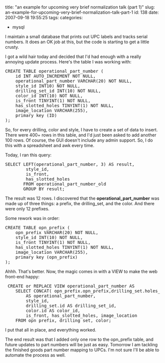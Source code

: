 title: "an example for upcoming very brief normalization talk (part 1)"
slug: an-example-for-upcoming-very-brief-normalization-talk-part-1
id: 138
date: 2007-09-18 19:55:25
tags: 
categories: 
- mysql

I maintain a small database that prints out UPC labels and tracks serial numbers. It does an OK job at this, but the code is starting to get a little crusty.

I got a wild hair today and decided that I'd had enough with a really annoying update process. Here's the table I was working with: 

<!--more-->
<pre>
CREATE TABLE operational_part_number (
    id INT AUTO_INCREMENT NOT NULL,
    operational_part_number VARCHAR(20) NOT NULL,
    style_id INT10) NOT NULL,
    drilling_set_id INT(10) NOT NULL,
    color_id INT(10) NOT NULL,
    is_front TINYINT(1) NOT NULL,
    has_slotted_holes TINYINT(1) NOT NULL,
    image_location VARCHAR(255),
    primary key (ID)
);
</pre>

So, for every drilling, color and style, I have to create a set of data to insert. 
There were 400+ rows in this table, and I'd just been asked to add another 100 rows. Of course, the GUI doesn't include any admin support. So, I do this with a spreadsheet and awk every time. 

Today, I ran this query: 

<pre>
SELECT LEFT(operational_part_number, 3) AS result, 
        style_id, 
        is_front, 
        has_slotted_holes 
       FROM operational_part_number_old 
       GROUP BY result;
</pre>

The result was 12 rows.  I discovered that the **operational_part_number** was made up of three things: a prefix, the drilling_set, and the color.  And there were only 12 prefixes.

Some rework was in order:

<pre>
CREATE TABLE opn_prefix (
    opn_prefix VARCHAR(20) NOT NULL,
    style_id INT(10) NOT NULL,
    is_front TINYINT(1) NOT NULL,
    has_slotted_holes TINYINT(1) NOT NULL,
    image_location VARCHAR(255),
    primary key (opn_prefix)
);
</pre>

Ahhh.  That's better. Now, the magic comes in with a VIEW to make the web front-end happy:

<pre>
 CREATE or REPLACE VIEW operational_part_number AS
    SELECT CONCAT( opn_prefix.opn_prefix,drilling_set.holes_count, color.code )
        AS operational_part_number,
        style_id,
        drilling_set.id AS drilling_set_id,
        color.id AS color_id,
        is_front, has_slotted_holes, image_location
    FROM opn_prefix, drilling_set, color;
</pre>

I put that all in place, and everything worked.

The end result was that I added only one row to the opn_prefix table, and future updates to part numbers will be just as easy.  Tomorrow I am tackling the finished goods part number mapping to UPCs. I'm not sure I'll be able to automate the process as well.
